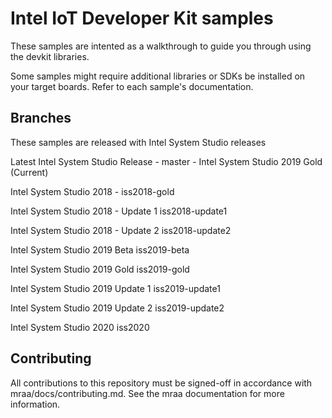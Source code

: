 Intel IoT Developer Kit samples
==============

These samples are intented as a walkthrough to guide you through using the
devkit libraries. 

Some samples might require additional libraries or SDKs be installed on
your target boards. Refer to each sample's documentation.

Branches
------------
These samples are released with Intel System Studio releases

Latest Intel System Studio Release - master - Intel System Studio 2019 Gold (Current)

Intel System Studio 2018 - iss2018-gold

Intel System Studio 2018 - Update 1	iss2018-update1

Intel System Studio 2018 - Update 2	iss2018-update2

Intel System Studio 2019 Beta iss2019-beta

Intel System Studio 2019 Gold iss2019-gold

Intel System Studio 2019 Update 1 iss2019-update1

Intel System Studio 2019 Update 2 iss2019-update2

Intel System Studio 2020 iss2020




Contributing
------------

All contributions to this repository must be signed-off in accordance with
mraa/docs/contributing.md. See the mraa documentation for more information.

